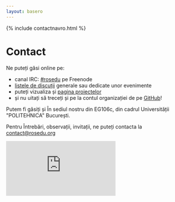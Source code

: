 ```yaml
---
layout: basero
---
```


{% include contactnavro.html %}

# Contact

Ne puteți găsi online pe:


 * canal IRC: [#rosedu](http://webchat.freenode.net/?channels=rosedu) pe Freenode
 * [listele de discuții](http://lists.rosedu.org) generale sau dedicate unor evenimente
 * puteți vizualiza și [pagina proiectelor](https://projects.rosedu.org/)
 * și nu uitați să treceți și pe la contul organizației de pe [GitHub](https://github.com/rosedu)!

Putem fi găsiți și În sediul nostru din EG106c, din cadrul Universității &quot;POLITEHNICA&quot; București.

Pentru Întrebări, observații, invitații, ne puteți contacta la [contact@rosedu.org](mailto:contact@rosedu.org?subject=%5BROSEdu%5D%20)

<div class="spacer">
    <!-- clear -->
</div>
<iframe allowtransparency="true" frameborder="0" scrolling="no" src="http://www.facebook.com/plugins/like.php?href=http%3A%2F%2Fwww.facebook.com%2F%23%21%2Fpages%2FROSEdu%2F111655162229859&amp;layout=standard&amp;show_faces=true&amp;width=450&amp;action=like&amp;colorscheme=light&amp;height=80">
    <!-- nothing here -->
</iframe>
